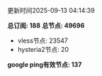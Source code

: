 更新时间2025-09-13 04:14:39

**总订阅: 188**
**总节点: 49696**
- vless节点: 23547
- hysteria2节点: 20

**google ping有效节点: 137**

